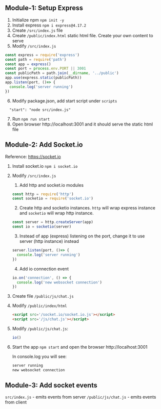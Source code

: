 ## Module-1: Setup Express

1. Initialize npm
    `npm init -y`
2. Install express
    `npm i express@4.17.2`
3. Create `/src/index.js` file
4. Create `/public/index.html` static html file. Create your own content to serve
5. Modify `/src/index.js`

```javascript
const express = require('express')
const path = require('path')
const app = express()
const port = process.env.PORT || 3001
const publicPath = path.join(__dirname, '../public')
app.use(express.static(publicPath))
app.listen(port, ()=> {
  console.log('server running')
})
```
6. Modify package.json, add start script under `scripts`
  ```
    "start": "node src/index.js"
  ```
7. Run `npm run start`
8. Open browser http://localhost:3001 and it should serve the static html file

## Module-2: Add Socket.io

Reference: https://socket.io

1. Install socket.io
   `npm i socket.io`
2. Modify `/src/index.js`
   1. Add http and socket.io modules

    ```js
    const http = require('http')
    const socketio = require('socket.io')
    ```

   2. Create http and socketio instances. `http` will wrap express instance and `socketio` will wrap http instance.

    ```js
    const server = http.createServer(app)
    const io = socketio(server)
    ```

   3. Instead of app (express) listening on the port, change it to use server (http instance) instead

    ```js
    server.listen(port, ()=> {
      console.log('server running')
    })
    ```
   4. Add io connection event 
 
    ```js
    io.on('connection', () => {
      console.log('new websocket connection')
    })
    ```

3. Create file `/public/js/chat.js`

4. Modify `/public/index/html`

    ``` html
    <script src='/socket.io/socket.io.js'></script>
    <script src='/js/chat.js'></script>
    ```
5. Modify `/public/js/chat.js`:
  
    ```js
    io()
    ```

6. Start the app `npm start` and open the browser http://localhost:3001

    In console.log you will see:

    ```txt
    server running
    new websocket connection
    ```

## Module-3: Add socket events

`src/index.js` - emits events from server
`/public/js/chat.js` - emits events from client